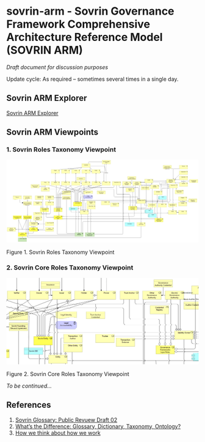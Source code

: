 # sovrin-arm - Sovrin Governance Framework Comprehensive Architecture Reference Model (SOVRIN ARM)

_Draft document for discussion purposes_

Update cycle: As required – sometimes several times in a single day.

## Sovrin ARM Explorer

[Sovrin ARM Explorer](https://mwherman2000.github.io/sovrin-arm/)

## Sovrin ARM Viewpoints

### 1. Sovrin Roles Taxonomy Viewpoint

![HBB-Sovrin-Roles-Viewpoint](images/HBB-Sovrin-Glossary-Roles-Viewpoint.png)

Figure 1. Sovrin Roles Taxonomy Viewpoint 

### 2. Sovrin Core Roles Taxonomy Viewpoint

![HBB-Sovrin-Core-Roles-Viewpoint](images/HBB-Sovrin-Glossary-Core-Roles-Viewpoint.png)

Figure 2. Sovrin Core Roles Taxonomy Viewpoint 

_To be continued..._

## References

1. [Sovrin Glossary: Public Revuew Draft 02](https://docs.google.com/document/d/1gfIz5TT0cNp2kxGMLFXr19x1uoZsruUe_0glHst2fZ8/edit?pli=1#)
2. [What’s the Difference: Glossary, Dictionary, Taxonomy, Ontology?](https://thedatamaven.net/2017/04/whats-the-difference-glossary-dictionary-taxonomy-ontology/)
3. [How we think about how we work](https://hyperonomy.com/2016/05/09/how-do-we-think-about-how-we-work/)